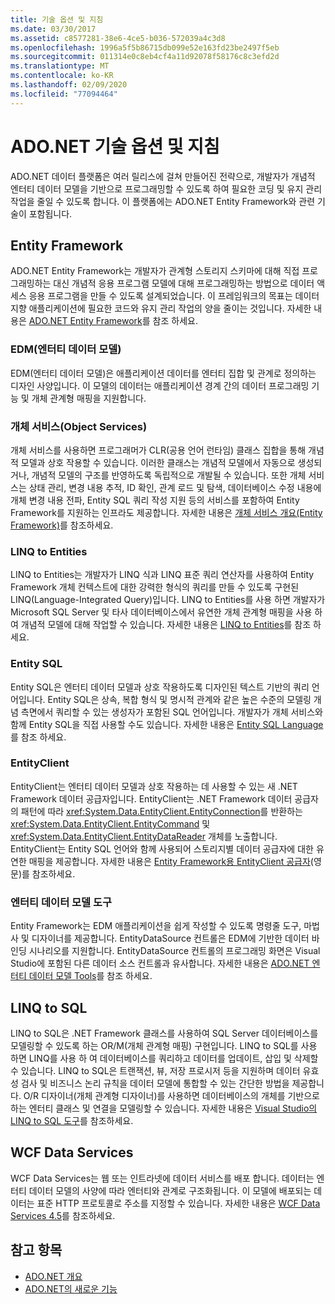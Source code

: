 ```yaml
---
title: 기술 옵션 및 지침
ms.date: 03/30/2017
ms.assetid: c8577281-38e6-4ce5-b036-572039a4c3d8
ms.openlocfilehash: 1996a5f5b86715db099e52e163fd23be2497f5eb
ms.sourcegitcommit: 011314e0c8eb4cf4a11d92078f58176c8c3efd2d
ms.translationtype: MT
ms.contentlocale: ko-KR
ms.lasthandoff: 02/09/2020
ms.locfileid: "77094464"
---
```

# <a name="adonet-technology-options-and-guidelines"></a>ADO.NET 기술 옵션 및 지침

ADO.NET 데이터 플랫폼은 여러 릴리스에 걸쳐 만들어진 전략으로, 개발자가 개념적 엔터티 데이터 모델을 기반으로 프로그래밍할 수 있도록 하여 필요한 코딩 및 유지 관리 작업을 줄일 수 있도록 합니다. 이 플랫폼에는 ADO.NET Entity Framework와 관련 기술이 포함됩니다.  
  
## <a name="entity-framework"></a>Entity Framework  
 ADO.NET Entity Framework는 개발자가 관계형 스토리지 스키마에 대해 직접 프로그래밍하는 대신 개념적 응용 프로그램 모델에 대해 프로그래밍하는 방법으로 데이터 액세스 응용 프로그램을 만들 수 있도록 설계되었습니다. 이 프레임워크의 목표는 데이터 지향 애플리케이션에 필요한 코드와 유지 관리 작업의 양을 줄이는 것입니다. 자세한 내용은 [ADO.NET Entity Framework](./ef/index.md)를 참조 하세요.  
  
### <a name="entity-data-model-edm"></a>EDM(엔터티 데이터 모델)  
 EDM(엔터티 데이터 모델)은 애플리케이션 데이터를 엔터티 집합 및 관계로 정의하는 디자인 사양입니다. 이 모델의 데이터는 애플리케이션 경계 간의 데이터 프로그래밍 기능 및 개체 관계형 매핑을 지원합니다.  
  
### <a name="object-services"></a>개체 서비스(Object Services)  
 개체 서비스를 사용하면 프로그래머가 CLR(공용 언어 런타임) 클래스 집합을 통해 개념적 모델과 상호 작용할 수 있습니다. 이러한 클래스는 개념적 모델에서 자동으로 생성되거나, 개념적 모델의 구조를 반영하도록 독립적으로 개발될 수 있습니다. 또한 개체 서비스는 상태 관리, 변경 내용 추적, ID 확인, 관계 로드 및 탐색, 데이터베이스 수정 내용에 개체 변경 내용 전파, Entity SQL 쿼리 작성 지원 등의 서비스를 포함하여 Entity Framework를 지원하는 인프라도 제공합니다. 자세한 내용은 [개체 서비스 개요(Entity Framework)](https://docs.microsoft.com/previous-versions/bb386871(v=vs.100))를 참조하세요.  
  
### <a name="linq-to-entities"></a>LINQ to Entities  
 LINQ to Entities는 개발자가 LINQ 식과 LINQ 표준 쿼리 연산자를 사용하여 Entity Framework 개체 컨텍스트에 대한 강력한 형식의 쿼리를 만들 수 있도록 구현된 LINQ(Language-Integrated Query)입니다. LINQ to Entities를 사용 하면 개발자가 Microsoft SQL Server 및 타사 데이터베이스에서 유연한 개체 관계형 매핑을 사용 하 여 개념적 모델에 대해 작업할 수 있습니다. 자세한 내용은 [LINQ to Entities](./ef/language-reference/linq-to-entities.md)를 참조 하세요.  
  
### <a name="entity-sql"></a>Entity SQL  
 Entity SQL은 엔터티 데이터 모델과 상호 작용하도록 디자인된 텍스트 기반의 쿼리 언어입니다. Entity SQL은 상속, 복합 형식 및 명시적 관계와 같은 높은 수준의 모델링 개념 측면에서 쿼리할 수 있는 생성자가 포함된 SQL 언어입니다. 개발자가 개체 서비스와 함께 Entity SQL을 직접 사용할 수도 있습니다. 자세한 내용은 [Entity SQL Language](./ef/language-reference/entity-sql-language.md)를 참조 하세요.  
  
### <a name="entityclient"></a>EntityClient  
 EntityClient는 엔터티 데이터 모델과 상호 작용하는 데 사용할 수 있는 새 .NET Framework 데이터 공급자입니다. EntityClient는 .NET Framework 데이터 공급자의 패턴에 따라 <xref:System.Data.EntityClient.EntityConnection>를 반환하는 <xref:System.Data.EntityClient.EntityCommand> 및 <xref:System.Data.EntityClient.EntityDataReader> 개체를 노출합니다. EntityClient는 Entity SQL 언어와 함께 사용되어 스토리지별 데이터 공급자에 대한 유연한 매핑을 제공합니다. 자세한 내용은 [Entity Framework용 EntityClient 공급자](./ef/entityclient-provider-for-the-entity-framework.md)(영문)를 참조하세요.  
  
### <a name="entity-data-model-tools"></a>엔터티 데이터 모델 도구  
 Entity Framework는 EDM 애플리케이션을 쉽게 작성할 수 있도록 명령줄 도구, 마법사 및 디자이너를 제공합니다. EntityDataSource 컨트롤은 EDM에 기반한 데이터 바인딩 시나리오를 지원합니다. EntityDataSource 컨트롤의 프로그래밍 화면은 Visual Studio에 포함된 다른 데이터 소스 컨트롤과 유사합니다. 자세한 내용은 [ADO.NET 엔터티 데이터 모델 Tools](https://docs.microsoft.com/previous-versions/dotnet/netframework-4.0/bb399249(v=vs.100))를 참조 하세요.  
  
## <a name="linq-to-sql"></a>LINQ to SQL  
 LINQ to SQL은 .NET Framework 클래스를 사용하여 SQL Server 데이터베이스를 모델링할 수 있도록 하는 OR/M(개체 관계형 매핑) 구현입니다. LINQ to SQL를 사용 하면 LINQ를 사용 하 여 데이터베이스를 쿼리하고 데이터를 업데이트, 삽입 및 삭제할 수 있습니다. LINQ to SQL은 트랜잭션, 뷰, 저장 프로시저 등을 지원하며 데이터 유효성 검사 및 비즈니스 논리 규칙을 데이터 모델에 통합할 수 있는 간단한 방법을 제공합니다. O/R 디자이너(개체 관계형 디자이너)를 사용하면 데이터베이스의 개체를 기반으로 하는 엔터티 클래스 및 연결을 모델링할 수 있습니다. 자세한 내용은 [Visual Studio의 LINQ to SQL 도구](/visualstudio/data-tools/linq-to-sql-tools-in-visual-studio2)를 참조하세요.  
  
## <a name="wcf-data-services"></a>WCF Data Services  
 WCF Data Services는 웹 또는 인트라넷에 데이터 서비스를 배포 합니다. 데이터는 엔터티 데이터 모델의 사양에 따라 엔터티와 관계로 구조화됩니다. 이 모델에 배포되는 데이터는 표준 HTTP 프로토콜로 주소를 지정할 수 있습니다. 자세한 내용은 [WCF Data Services 4.5](../wcf/index.md)를 참조하세요.  
  
## <a name="see-also"></a>참고 항목

- [ADO.NET 개요](ado-net-overview.md)
- [ADO.NET의 새로운 기능](whats-new.md)
